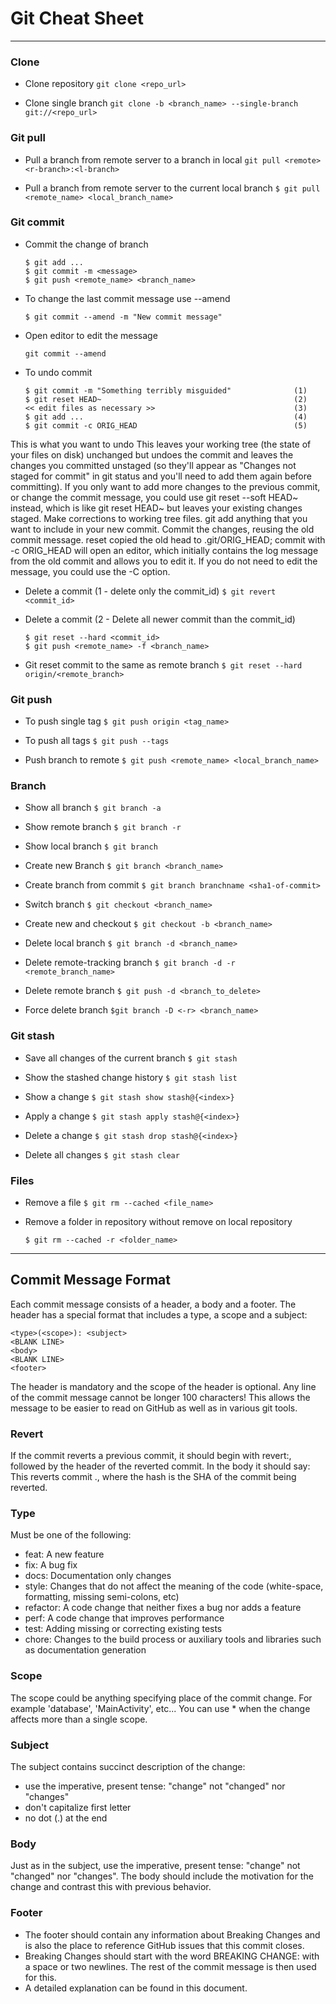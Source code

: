 # Git Cheat Sheet
<hr/>

### Clone
- Clone repository  `git clone <repo_url>`

- Clone single branch  `git clone -b <branch_name> --single-branch git://<repo_url>`

### Git pull

- Pull a branch from remote server to a branch in local  `git pull <remote> <r-branch>:<l-branch>`

- Pull a branch from remote server to the current local branch  `$ git pull <remote_name> <local_branch_name>`

### Git commit

- Commit the change of branch
    ```
    $ git add ...
    $ git commit -m <message>
    $ git push <remote_name> <branch_name>
    ```

- To change the last commit message use --amend

    `$ git commit --amend -m "New commit message"`

- Open editor to edit the message

    `git commit --amend`

- To undo commit

    ```
    $ git commit -m "Something terribly misguided"              (1)
    $ git reset HEAD~                                           (2)
    << edit files as necessary >>                               (3)
    $ git add ...                                               (4)
    $ git commit -c ORIG_HEAD                                   (5)
    ```
This is what you want to undo
This leaves your working tree (the state of your files on disk) unchanged but undoes the commit and leaves the changes you committed unstaged (so they'll appear as "Changes not staged for commit" in git status and you'll need to add them again before committing). If you only want to add more changes to the previous commit, or change the commit message, you could use git reset --soft HEAD~ instead, which is like git reset HEAD~ but leaves your existing changes staged.
Make corrections to working tree files.
git add anything that you want to include in your new commit.
Commit the changes, reusing the old commit message. reset copied the old head to .git/ORIG_HEAD; commit with -c ORIG_HEAD will open an editor, which initially contains the log message from the old commit and allows you to edit it. If you do not need to edit the message, you could use the -C option.

- Delete a commit (1 - delete only the commit_id) `$ git revert <commit_id>`

- Delete a commit (2 - Delete all newer commit than the commit_id) 
    ```
    $ git reset --hard <commit_id>
    $ git push <remote_name> -f <branch_name>
    ```
- Git reset commit to the same as remote branch
    `$ git reset --hard origin/<remote_branch>`

### Git push

- To push single tag  `$ git push origin <tag_name>`

- To push all tags  `$ git push --tags`

- Push branch to remote  `$ git push <remote_name> <local_branch_name>`

### Branch

- Show all branch `$ git branch -a`

- Show remote branch `$ git branch -r`

- Show local branch `$ git branch`

- Create new Branch `$ git branch <branch_name>`

- Create branch from commit  `$ git branch branchname <sha1-of-commit>`

- Switch branch  `$ git checkout <branch_name>`

- Create new and checkout  `$ git checkout -b <branch_name>`

- Delete local branch `$ git branch -d <branch_name>`

- Delete remote-tracking branch `$ git branch -d -r <remote_branch_name>`

- Delete remote branch `$ git push -d <branch_to_delete>`

- Force delete branch `$git branch -D <-r> <branch_name>`

### Git stash

- Save all changes of the current branch `$ git stash`

- Show the stashed change history `$ git stash list`

- Show a change  `$ git stash show stash@{<index>}`

- Apply a change `$ git stash apply stash@{<index>}`

- Delete a change `$ git stash drop stash@{<index>}`

- Delete all changes `$ git stash clear`

### Files
- Remove a file  `$ git rm --cached <file_name>`

- Remove a folder in repository without remove on local repository

    `$ git rm --cached -r <folder_name>`

<hr/>

## Commit Message Format

Each commit message consists of a header, a body and a footer. The header has a special format that includes a type, a scope and a subject:

    <type>(<scope>): <subject>
    <BLANK LINE>
    <body>
    <BLANK LINE>
    <footer>

The header is mandatory and the scope of the header is optional. Any line of the commit message cannot be longer 100 characters! This allows the message to be easier to read on GitHub as well as in various git tools.

### Revert

If the commit reverts a previous commit, it should begin with revert:, followed by the header of the reverted commit. In the body it should say: This reverts commit <hash>., where the hash is the SHA of the commit being reverted.

### Type

Must be one of the following:

  - feat: A new feature
  - fix: A bug fix
  - docs: Documentation only changes
  - style: Changes that do not affect the meaning of the code (white-space, formatting, missing semi-colons, etc)
  - refactor: A code change that neither fixes a bug nor adds a feature
  - perf: A code change that improves performance
  - test: Adding missing or correcting existing tests
  - chore: Changes to the build process or auxiliary tools and libraries such as documentation generation
    
### Scope

The scope could be anything specifying place of the commit change. For example 'database', 'MainActivity', etc... You can use * when the change affects more than a single scope.

### Subject

The subject contains succinct description of the change: 
  - use the imperative, present tense: "change" not "changed" nor "changes"
  - don't capitalize first letter
  - no dot (.) at the end
    
### Body

Just as in the subject, use the imperative, present tense: "change" not "changed" nor "changes". The body should include the motivation for the change and contrast this with previous behavior.

### Footer

  - The footer should contain any information about Breaking Changes and is also the place to reference GitHub issues that this commit closes.
  - Breaking Changes should start with the word BREAKING CHANGE: with a space or two newlines. The rest of the commit message is then used for this.
  - A detailed explanation can be found in this document.
